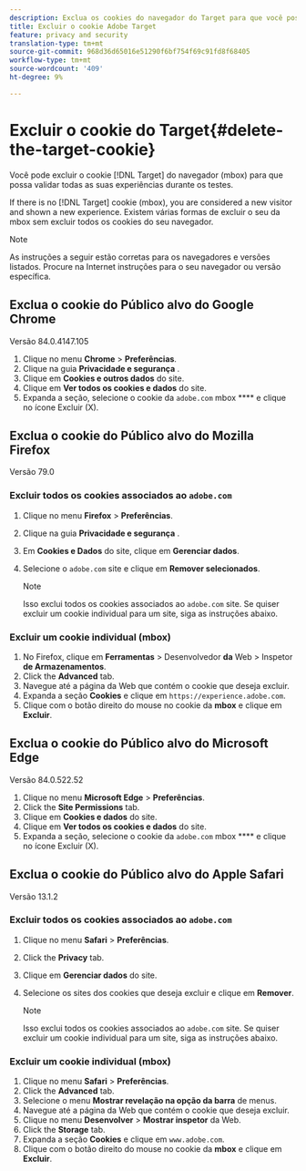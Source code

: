 ```yaml
---
description: Exclua os cookies do navegador do Target para que você possa validar todas as suas experiências.
title: Excluir o cookie Adobe Target
feature: privacy and security
translation-type: tm+mt
source-git-commit: 968d36d65016e51290f6bf754f69c91fd8f68405
workflow-type: tm+mt
source-wordcount: '409'
ht-degree: 9%

---
```



# Excluir o cookie do Target{#delete-the-target-cookie}

Você pode excluir o cookie [!DNL Target] do navegador (mbox) para que possa validar todas as suas experiências durante os testes.

If there is no [!DNL Target] cookie (mbox), you are considered a new visitor and shown a new experience. Existem várias formas de excluir o seu da mbox sem excluir todos os cookies do seu navegador.

>[!NOTE]
>
>As instruções a seguir estão corretas para os navegadores e versões listados. Procure na Internet instruções para o seu navegador ou versão específica.

## Exclua o cookie do Público alvo do Google Chrome

Versão 84.0.4147.105

1. Clique no menu **Chrome** > **Preferências**.
1. Clique na guia **Privacidade e segurança** .
1. Clique em **Cookies e outros dados** do site.
1. Clique em **Ver todos os cookies e dados** do site.
1. Expanda a seção, selecione o cookie da `adobe.com` mbox **** e clique no ícone Excluir (X).

## Exclua o cookie do Público alvo do Mozilla Firefox

Versão 79.0

### Excluir todos os cookies associados ao `adobe.com`

1. Clique no menu **Firefox** > **Preferências**.
1. Clique na guia **Privacidade e segurança** .
1. Em **Cookies e Dados** do site, clique em **Gerenciar dados**.
1. Selecione o `adobe.com` site e clique em **Remover selecionados**.

   >[!NOTE]
   >
   >Isso exclui todos os cookies associados ao `adobe.com` site. Se quiser excluir um cookie individual para um site, siga as instruções abaixo.

### Excluir um cookie individual (mbox)

1. No Firefox, clique em **Ferramentas** > Desenvolvedor **da** Web > Inspetor **de Armazenamentos**.
1. Click the **Advanced** tab.
1. Navegue até a página da Web que contém o cookie que deseja excluir.
1. Expanda a seção **Cookies** e clique em `https://experience.adobe.com`.
1. Clique com o botão direito do mouse no cookie da **mbox** e clique em **Excluir**.

## Exclua o cookie do Público alvo do Microsoft Edge

Versão 84.0.522.52

1. Clique no menu **Microsoft Edge** > **Preferências**.
1. Click the **Site Permissions** tab.
1. Clique em **Cookies e dados** do site.
1. Clique em **Ver todos os cookies e dados** do site.
1. Expanda a seção, selecione o cookie da `adobe.com` mbox **** e clique no ícone Excluir (X).

## Exclua o cookie do Público alvo do Apple Safari

Versão 13.1.2

### Excluir todos os cookies associados ao `adobe.com`

1. Clique no menu **Safari** > **Preferências**.
1. Click the **Privacy** tab.
1. Clique em **Gerenciar dados** do site.
1. Selecione os sites dos cookies que deseja excluir e clique em **Remover**.

   >[!NOTE]
   >
   >Isso exclui todos os cookies associados ao `adobe.com` site. Se quiser excluir um cookie individual para um site, siga as instruções abaixo.

### Excluir um cookie individual (mbox)

1. Clique no menu **Safari** > **Preferências**.
1. Click the **Advanced** tab.
1. Selecione o menu **Mostrar revelação na opção da barra** de menus.
1. Navegue até a página da Web que contém o cookie que deseja excluir.
1. Clique no menu **Desenvolver** > **Mostrar inspetor** da Web.
1. Click the **Storage** tab.
1. Expanda a seção **Cookies** e clique em `www.adobe.com`.
1. Clique com o botão direito do mouse no cookie da **mbox** e clique em **Excluir**.

